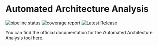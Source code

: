 # Automated Architecture Analysis

[![pipeline status](https://gitlab.uni-ulm.de/se/mbti/automated-architecture-analysis/badges/main/pipeline.svg)](https://gitlab.uni-ulm.de/se/mbti/automated-architecture-analysis/-/commits/main)
[![coverage report](https://gitlab.uni-ulm.de/se/mbti/automated-architecture-analysis/badges/main/coverage.svg)](https://gitlab.uni-ulm.de/se/mbti/automated-architecture-analysis/-/commits/main)
[![Latest Release](https://gitlab.uni-ulm.de/se/mbti/automated-architecture-analysis/-/badges/release.svg)](https://gitlab.uni-ulm.de/se/mbti/automated-architecture-analysis/-/releases)

You can find the official documentation for the Automated Architecture Analysis tool [here](https://d53da6a2-f4d9-4689-b1bb-3d1bc8aaf707.ul.bw-cloud-instance.org).
